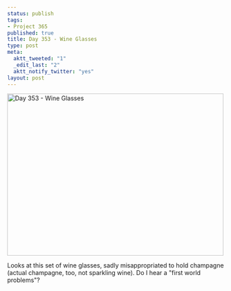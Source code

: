```yaml
--- 
status: publish
tags: 
- Project 365
published: true
title: Day 353 - Wine Glasses
type: post
meta: 
  aktt_tweeted: "1"
  _edit_last: "2"
  aktt_notify_twitter: "yes"
layout: post
---
```

<a href="http://www.flickr.com/photos/freeed/6542006563/" title="Day 353 - Wine Glasses by Fred​, on Flickr"><img src="http://farm8.staticflickr.com/7004/6542006563_96c3daca2b.jpg" width="500" height="375" alt="Day 353 - Wine Glasses"/></a>

Looks at this set of wine glasses, sadly misappropriated to hold champagne (actual champagne, too, not sparkling wine). Do I hear a "first world problems"?

